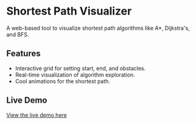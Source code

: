 # Shortest Path Visualizer

A web-based tool to visualize shortest path algorithms like A*, Dijkstra's, and BFS.

## Features
- Interactive grid for setting start, end, and obstacles.
- Real-time visualization of algorithm exploration.
- Cool animations for the shortest path.

## Live Demo
[View the live demo here](https://your-username.github.io/shortest-path-visualizer)
